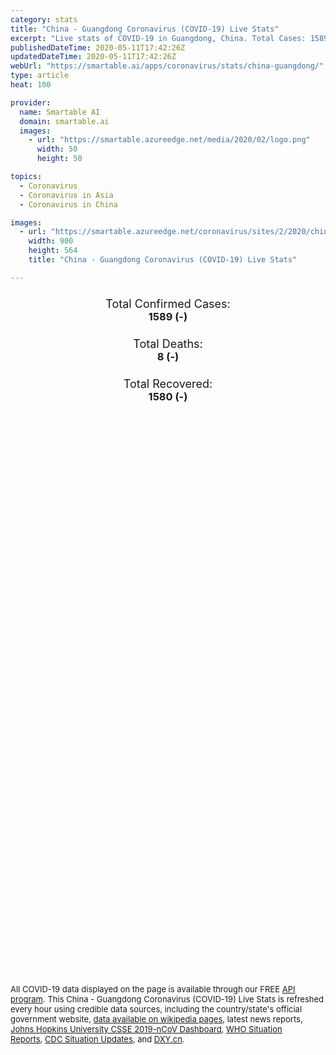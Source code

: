 ```yaml
---
category: stats
title: "China - Guangdong Coronavirus (COVID-19) Live Stats"
excerpt: "Live stats of COVID-19 in Guangdong, China. Total Cases: 1589 (-), Deaths: 8 (-), Recoveries: 1580(-)."
publishedDateTime: 2020-05-11T17:42:26Z
updatedDateTime: 2020-05-11T17:42:26Z
webUrl: "https://smartable.ai/apps/coronavirus/stats/china-guangdong/"
type: article
heat: 100

provider:
  name: Smartable AI
  domain: smartable.ai
  images:
    - url: "https://smartable.azureedge.net/media/2020/02/logo.png"
      width: 50
      height: 50

topics:
  - Coronavirus
  - Coronavirus in Asia
  - Coronavirus in China

images:
  - url: "https://smartable.azureedge.net/coronavirus/sites/2/2020/china-guangdong.jpg"
    width: 900
    height: 564
    title: "China - Guangdong Coronavirus (COVID-19) Live Stats"

---
```

<div class="total-stats" style="text-align: center;">
    <h3>
	    <div style="font-size: 18px; font-weight: 400;">Total Confirmed Cases:</div>
	    1589 (-)
    </h3>
    <h3>
	    <div style="font-size: 18px; font-weight: 400;">Total Deaths:</div>
	    8 (-)
    </h3>
    <h3>
	    <div style="font-size: 18px; font-weight: 400;">Total Recovered:</div>
	    1580 (-)
    </h3>
</div>

<script type="text/javascript" src="https://www.gstatic.com/charts/loader.js"></script>

<div id="time_series_chart" style="width: 100%; height: 400px;"></div>
<script type="text/javascript">
  google.charts.load('current', {'packages':['corechart']});
  google.charts.setOnLoadCallback(drawChart);
  function drawChart() {
    var data = google.visualization.arrayToDataTable([
      ['Date', 'Total Cases', 'Total Deaths', 'Total Recovered'],
      ['1/22/2020', 26, 0, 0],['1/23/2020', 32, 0, 2],['1/24/2020', 53, 0, 2],['1/25/2020', 78, 0, 2],['1/26/2020', 111, 0, 2],['1/27/2020', 151, 0, 4],['1/28/2020', 207, 0, 4],['1/29/2020', 277, 0, 5],['1/30/2020', 354, 0, 10],['1/31/2020', 436, 0, 11],['2/1/2020', 535, 0, 14],['2/2/2020', 632, 0, 15],['2/3/2020', 725, 0, 21],['2/4/2020', 813, 0, 30],['2/5/2020', 895, 0, 49],['2/6/2020', 970, 0, 69],['2/7/2020', 1034, 1, 88],['2/8/2020', 1095, 1, 112],['2/9/2020', 1131, 1, 141],['2/10/2020', 1159, 1, 167],['2/11/2020', 1177, 1, 212],['2/12/2020', 1219, 1, 275],['2/13/2020', 1241, 2, 314],['2/14/2020', 1261, 2, 362],['2/15/2020', 1294, 2, 410],['2/16/2020', 1316, 2, 465],['2/17/2020', 1322, 4, 524],['2/18/2020', 1328, 4, 565],['2/19/2020', 1331, 5, 606],['2/20/2020', 1332, 5, 642],['2/21/2020', 1333, 5, 690],['2/22/2020', 1339, 5, 728],['2/23/2020', 1342, 6, 755],['2/24/2020', 1345, 6, 786],['2/25/2020', 1347, 7, 822],['2/26/2020', 1347, 7, 851],['2/27/2020', 1347, 7, 890],['2/28/2020', 1348, 7, 935],['2/29/2020', 1349, 7, 983],['3/1/2020', 1349, 7, 1016],['3/2/2020', 1350, 7, 1059],['3/3/2020', 1350, 7, 1101],['3/4/2020', 1350, 7, 1133],['3/5/2020', 1351, 7, 1181],['3/6/2020', 1352, 7, 1216],['3/7/2020', 1352, 7, 1237],['3/8/2020', 1352, 7, 1256],['3/9/2020', 1352, 8, 1260],['3/10/2020', 1353, 8, 1274],['3/11/2020', 1356, 8, 1282],['3/12/2020', 1356, 8, 1289],['3/13/2020', 1356, 8, 1299],['3/14/2020', 1357, 8, 1303],['3/15/2020', 1361, 8, 1306],['3/16/2020', 1364, 8, 1307],['3/17/2020', 1369, 8, 1312],['3/18/2020', 1378, 8, 1318],['3/19/2020', 1392, 8, 1325],['3/20/2020', 1399, 8, 1325],['3/21/2020', 1407, 8, 1329],['3/22/2020', 1413, 8, 1332],['3/23/2020', 1415, 8, 1332],['3/24/2020', 1428, 8, 1333],['3/25/2020', 1444, 8, 1336],['3/26/2020', 1448, 8, 1336],['3/27/2020', 1467, 8, 1341],['3/28/2020', 1475, 8, 1349],['3/29/2020', 1484, 8, 1351],['3/30/2020', 1490, 8, 1355],['3/31/2020', 1494, 8, 1356],['4/1/2020', 1507, 8, 1365],['4/2/2020', 1507, 8, 1365],['4/3/2020', 1507, 8, 1365],['4/4/2020', 1507, 8, 1365],['4/5/2020', 1507, 8, 1365],['4/6/2020', 1507, 8, 1365],['4/7/2020', 1507, 8, 1365],['4/8/2020', 1507, 8, 1365],['4/9/2020', 1507, 8, 1365],['4/10/2020', 1548, 8, 1437],['4/11/2020', 1552, 8, 1443],['4/12/2020', 1552, 8, 1443],['4/13/2020', 1564, 8, 1458],['4/14/2020', 1566, 8, 1462],['4/15/2020', 1571, 8, 1471],['4/16/2020', 1577, 8, 1475],['4/17/2020', 1579, 8, 1482],['4/18/2020', 1580, 8, 1490],['4/19/2020', 1581, 8, 1494],['4/20/2020', 1582, 8, 1501],['4/21/2020', 1582, 8, 1511],['4/22/2020', 1584, 8, 1518],['4/23/2020', 1585, 8, 1528],['4/24/2020', 1585, 8, 1528],['4/25/2020', 1586, 8, 1542],['4/26/2020', 1587, 8, 1542],['4/27/2020', 1587, 8, 1547],['4/28/2020', 1588, 8, 1554],['4/29/2020', 1588, 8, 1557],['4/30/2020', 1588, 8, 1565],['5/1/2020', 1588, 8, 1566],['5/2/2020', 1588, 8, 1567],['5/3/2020', 1588, 8, 1569],['5/4/2020', 1588, 8, 1571],['5/5/2020', 1588, 8, 1575],['5/6/2020', 1589, 8, 1580],['5/7/2020', 1589, 8, 1580],['5/8/2020', 1589, 8, 1580],['5/9/2020', 1589, 8, 1580],['5/10/2020', 1589, 8, 1580],['5/11/2020', 1589, 8, 1580],
    ]);
    var options = {
      curveType: 'none',
      chartArea: {'width': '80%', 'height': '80%'},
      legend: { position: 'top' },
      lineWidth: 5,
      colors: ['#f60109', '#444444', '#81B71F']
    };
    var chart = new google.visualization.LineChart(document.getElementById('time_series_chart'));
    chart.draw(data, options);
  }
</script>

<div id="geo_chart" style="width: 100%; height: 500px;"></div>
<script type="text/javascript">
  google.charts.load('current', {
    'packages':['geochart'],
    'mapsApiKey': 'AIzaSyDk1HhVhLaveyKrUhhHZ5YwzIpEcbdal6U'
  });
  google.charts.setOnLoadCallback(drawRegionsMap);
  function drawRegionsMap() {
    var data = google.visualization.arrayToDataTable([
      ['Location', 'Total Cases', 'Total Deaths'],
      ["Guangdong Sheng", 1589, 8]
    ]);
    var options = {
      backgroundColor: {fill:'transparent',stroke:'#FFF' ,strokeWidth:0 }, 
      region: 'CN',
      resolution: 'provinces', 
      legend: 'none',
      colorAxis: {
          colors: ['#FFE2E2', '#f60109']
      }
    };
    var chart = new google.visualization.GeoChart(document.getElementById('geo_chart'));
    chart.draw(data, options);
  };
</script>



<span style="font-size: 13px">All COVID-19 data displayed on the page is available through our FREE <a href="https://developer.smartable.ai">API program</a>. This China - Guangdong Coronavirus (COVID-19) Live Stats is refreshed every hour using credible data sources, including the country/state's official government website, <a href="https://en.wikipedia.org/wiki/2019%E2%80%9320_coronavirus_pandemic" target="_blank">data available on wikipedia pages</a>, latest news reports, <a href="https://systems.jhu.edu/research/public-health/ncov/" target="_blank">Johns Hopkins University CSSE 2019-nCoV Dashboard</a>, <a href="https://www.who.int/emergencies/diseases/novel-coronavirus-2019/situation-reports" target="_blank">WHO Situation Reports</a>, <a href="https://www.cdc.gov/coronavirus/2019-ncov/index.html" target="_blank">CDC Situation Updates</a>, and <a href="https://ncov.dxy.cn/ncovh5/view/pneumonia" target="_blank">DXY.cn</a>.</span>

